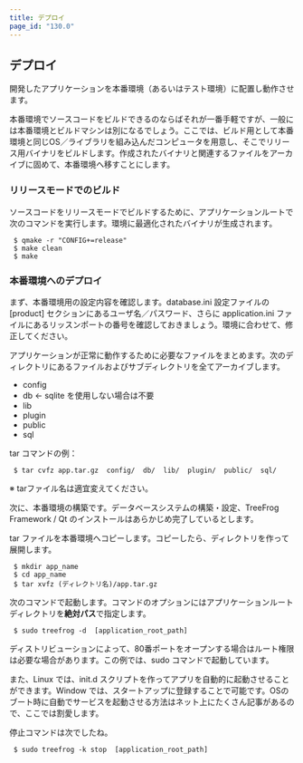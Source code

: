 ```yaml
---
title: デプロイ
page_id: "130.0"
---
```


## デプロイ

開発したアプリケーションを本番環境（あるいはテスト環境）に配置し動作させます。

本番環境でソースコードをビルドできるのならばそれが一番手軽ですが、一般には本番環境とビルドマシンは別になるでしょう。ここでは、ビルド用として本番環境と同じOS／ライブラリを組み込んだコンピュータを用意し、そこでリリース用バイナリをビルドします。作成されたバイナリと関連するファイルをアーカイブに固めて、本番環境へ移すことにします。
 
### リリースモードでのビルド

ソースコードをリリースモードでビルドするために、アプリケーションルートで次のコマンドを実行します。環境に最適化されたバイナリが生成されます。

```
 $ qmake -r "CONFIG+=release" 
 $ make clean
 $ make
```

### 本番環境へのデプロイ

まず、本番環境用の設定内容を確認します。database.ini 設定ファイルの [product] セクションにあるユーザ名／パスワード、さらに application.ini ファイルにあるリッスンポートの番号を確認しておきましょう。環境に合わせて、修正してください。

アプリケーションが正常に動作するために必要なファイルをまとめます。次のディレクトリにあるファイルおよびサブディレクトリを全てアーカイブします。

* config
* db      ← sqlite を使用しない場合は不要
* lib
* plugin
* public
* sql   

tar コマンドの例：

```
 $ tar cvfz app.tar.gz  config/  db/  lib/  plugin/  public/  sql/
``` 
 
※ tarファイル名は適宜変えてください。

次に、本番環境の構築です。データベースシステムの構築・設定、TreeFrog Framework / Qt のインストールはあらかじめ完了しているとします。

tar ファイルを本番環境へコピーします。コピーしたら、ディレクトリを作って展開します。

```
 $ mkdir app_name
 $ cd app_name
 $ tar xvfz (ディレクトリ名)/app.tar.gz
```

次のコマンドで起動します。コマンドのオプションにはアプリケーションルートディレクトリを**絶対パス**で指定します。

```
 $ sudo treefrog -d  [application_root_path]
```

ディストリビューションによって、80番ポートをオープンする場合はルート権限は必要な場合があります。この例では、sudo コマンドで起動しています。

また、Linux では、init.d スクリプトを作ってアプリを自動的に起動させることができます。Window では、スタートアップに登録することで可能です。OSのブート時に自動でサービスを起動させる方法はネット上にたくさん記事があるので、ここでは割愛します。
  
停止コマンドは次でしたね。

```
 $ sudo treefrog -k stop  [application_root_path]
``` 